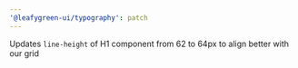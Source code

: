 ```yaml
---
'@leafygreen-ui/typography': patch
---
```


Updates `line-height` of H1 component from 62 to 64px to align better with our grid
